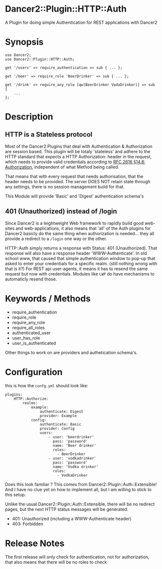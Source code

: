 Dancer2::Plugin::HTTP::Auth
===========================

A Plugin for doing simple Authentication for REST applications with Dancer2

Synopsis
========

    use Dancer2;
    use Dancer2::Plugin::HTTP::Auth;
    
    get '/users' => require_authentication => sub { ... };
    
    get '/beer' => require_role 'BeerDrinker' => sub { ... };

    get '/drink' => require_any_role [qw(BeerDrinker VodaDrinker)] => sub {
        ...
    };


Description
===========

HTTP is a Stateless protocol
----------------------------

Most of the Dancer2 Plugins that deal with Authentication & Authorization are session based.
This plugin will be totaly 'stateless' and adhere to the HTTP standard that expects a
HTTP Authorization: header in the request, which needs to provide valid credentials according to
[RFC 2616 §14.8: Authorization](http://www.w3.org/Protocols/rfc2616/rfc2616-sec14.html#sec14.8),
independent of what Method being called.

That means that with every request that needs authorisation, that the header needs to be provided.
The server DOES NOT retain state through any settings, there is no session management build for that.

This Module will provide 'Basic' and 'Digest' authentication schema's

401 (Unauthorized) instead of /login
------------------------------------

Since Dancer2 is a leightweight Web framework to rapidly build good web-sites and web-applications,
it also means that 'all' of the Auth plugins for Dancer2 basicly do the same thing when authorization
is needed... they all provide a redirect to a `/login` one way or the other.

HTTP::Auth simply returns a response with Status: 401 (Unauthorized). That response will also have a
response header 'WWW-Authenticate'. In old school www, that caused that simple authentication window to
pop-up that asked to enter your credentials for a specific realm. (still nothing wrong with that is it?)
For REST api user-agents, it means it has to resend the same request but now with credentials. Modules
like `LWP` do have mechanisms to automaticly resend those. 

Keywords / Methods
==================

* require_authentication
* require_role
* require_any_role
* require_all_roles
* authenticated_user
* user_has_role
* user_is_authenticated

Other things to work on are providers and authetication schema's.

Configuration
=============

this is how the `confg.yml` should look like:

    plugins:
        HTTP::Authorize:
            realms:
                example:
                    authenticate: Digest
                    provider: Example
                config:
                    authenticate: Basic
                    provider: Config
                    users:
                        - user: 'beerdrinker'
                          pass: 'password'
                          name: 'Beer drinker'
                          roles:
                            - BeerDrinker
                        - user: 'vodkadrinker'
                          pass: 'password'
                          name: 'Vodka drinker'
                          roles:
                            - VodkaDrinker

Does this look familiar ? This comes from Dancer2::Plugin::Auth::Extensible!
And I have no clue yet on how to implement all, but I am willing to stick to this setup.

Unlike the usual Dancer2::Plugin::Auth::Extensible, there will be no redirect pages, but the next HTTP status messages will be generated:

* 401: Unauthorized (including a WWW-Authenticate header)
* 403: Forbidden

Release Notes
=============

The first release will only check for authentication, not for authorization, that also means that there will be no roles to check
